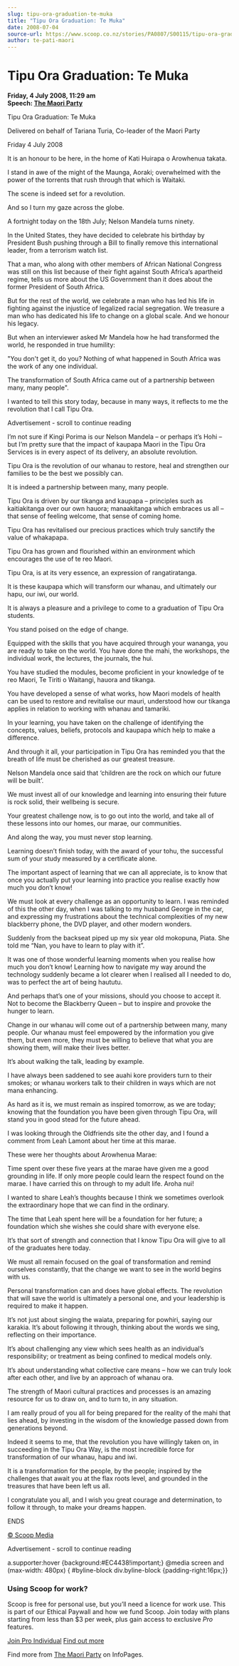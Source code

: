 ```yaml
---
slug: tipu-ora-graduation-te-muka
title: "Tipu Ora Graduation: Te Muka"
date: 2008-07-04
source-url: https://www.scoop.co.nz/stories/PA0807/S00115/tipu-ora-graduation-te-muka.htm
author: te-pati-maori
---
```

Tipu Ora Graduation: Te Muka
============================

**Friday, 4 July 2008, 11:29 am**  
**Speech: [The Maori Party](https://info.scoop.co.nz/The_Maori_Party)**

Tipu Ora Graduation: Te Muka

Delivered on behalf of Tariana Turia, Co-leader of the Maori Party

Friday 4 July 2008

It is an honour to be here, in the home of Kati Huirapa o Arowhenua takata.

I stand in awe of the might of the Maunga, Aoraki; overwhelmed with the power of the torrents that rush through that which is Waitaki.

The scene is indeed set for a revolution.

And so I turn my gaze across the globe.

A fortnight today on the 18th July; Nelson Mandela turns ninety.

In the United States, they have decided to celebrate his birthday by President Bush pushing through a Bill to finally remove this international leader, from a terrorism watch list.

That a man, who along with other members of African National Congress was still on this list because of their fight against South Africa’s apartheid regime, tells us more about the US Government than it does about the former President of South Africa.

But for the rest of the world, we celebrate a man who has led his life in fighting against the injustice of legalized racial segregation. We treasure a man who has dedicated his life to change on a global scale. And we honour his legacy.

But when an interviewer asked Mr Mandela how he had transformed the world, he responded in true humility:

"You don't get it, do you? Nothing of what happened in South Africa was the work of any one individual.

The transformation of South Africa came out of a partnership between many, many people".

  
I wanted to tell this story today, because in many ways, it reflects to me the revolution that I call Tipu Ora.

Advertisement - scroll to continue reading





I’m not sure if Kingi Porima is our Nelson Mandela – or perhaps it’s Hohi – but I’m pretty sure that the impact of kaupapa Maori in the Tipu Ora Services is in every aspect of its delivery, an absolute revolution.

Tipu Ora is the revolution of our whanau to restore, heal and strengthen our families to be the best we possibly can.

It is indeed a partnership between many, many people.

Tipu Ora is driven by our tikanga and kaupapa – principles such as kaitiakitanga over our own hauora; manaakitanga which embraces us all – that sense of feeling welcome, that sense of coming home.

Tipu Ora has revitalised our precious practices which truly sanctify the value of whakapapa.

Tipu Ora has grown and flourished within an environment which encourages the use of te reo Maori.

Tipu Ora, is at its very essence, an expression of rangatiratanga.

It is these kaupapa which will transform our whanau, and ultimately our hapu, our iwi, our world.

It is always a pleasure and a privilege to come to a graduation of Tipu Ora students.

You stand poised on the edge of change.

Equipped with the skills that you have acquired through your wananga, you are ready to take on the world. You have done the mahi, the workshops, the individual work, the lectures, the journals, the hui.

You have studied the modules, become proficient in your knowledge of te reo Maori, Te Tiriti o Waitangi, hauora and tikanga.

You have developed a sense of what works, how Maori models of health can be used to restore and revitalise our mauri, understood how our tikanga applies in relation to working with whanau and tamariki.

In your learning, you have taken on the challenge of identifying the concepts, values, beliefs, protocols and kaupapa which help to make a difference.

And through it all, your participation in Tipu Ora has reminded you that the breath of life must be cherished as our greatest treasure.

Nelson Mandela once said that ‘children are the rock on which our future will be built’.

We must invest all of our knowledge and learning into ensuring their future is rock solid, their wellbeing is secure.

Your greatest challenge now, is to go out into the world, and take all of these lessons into our homes, our marae, our communities.

And along the way, you must never stop learning.

Learning doesn’t finish today, with the award of your tohu, the successful sum of your study measured by a certificate alone.

The important aspect of learning that we can all appreciate, is to know that once you actually put your learning into practice you realise exactly how much you don’t know!

We must look at every challenge as an opportunity to learn. I was reminded of this the other day, when I was talking to my husband George in the car, and expressing my frustrations about the technical complexities of my new blackberry phone, the DVD player, and other modern wonders.

Suddenly from the backseat piped up my six year old mokopuna, Piata. She told me “Nan, you have to learn to play with it”.

It was one of those wonderful learning moments when you realise how much you don’t know! Learning how to navigate my way around the technology suddenly became a lot clearer when I realised all I needed to do, was to perfect the art of being haututu.

And perhaps that’s one of your missions, should you choose to accept it. Not to become the Blackberry Queen – but to inspire and provoke the hunger to learn.

Change in our whanau will come out of a partnership between many, many people. Our whanau must feel empowered by the information you give them, but even more, they must be willing to believe that what you are showing them, will make their lives better.

It’s about walking the talk, leading by example.

I have always been saddened to see auahi kore providers turn to their smokes; or whanau workers talk to their children in ways which are not mana enhancing.

As hard as it is, we must remain as inspired tomorrow, as we are today; knowing that the foundation you have been given through Tipu Ora, will stand you in good stead for the future ahead.

I was looking through the Oldfriends site the other day, and I found a comment from Leah Lamont about her time at this marae.

These were her thoughts about Arowhenua Marae:

Time spent over these five years at the marae have given me a good grounding in life. If only more people could learn the respect found on the marae. I have carried this on through to my adult life. Aroha nui!

  
I wanted to share Leah’s thoughts because I think we sometimes overlook the extraordinary hope that we can find in the ordinary.

The time that Leah spent here will be a foundation for her future; a foundation which she wishes she could share with everyone else.

It’s that sort of strength and connection that I know Tipu Ora will give to all of the graduates here today.

We must all remain focused on the goal of transformation and remind ourselves constantly, that the change we want to see in the world begins with us.

Personal transformation can and does have global effects. The revolution that will save the world is ultimately a personal one, and your leadership is required to make it happen.

It’s not just about singing the waiata, preparing for powhiri, saying our karakia. It’s about following it through, thinking about the words we sing, reflecting on their importance.

It’s about challenging any view which sees health as an individual’s responsibility; or treatment as being confined to medical models only.

It’s about understanding what collective care means – how we can truly look after each other, and live by an approach of whanau ora.

The strength of Maori cultural practices and processes is an amazing resource for us to draw on, and to turn to, in any situation.

I am really proud of you all for being prepared for the reality of the mahi that lies ahead, by investing in the wisdom of the knowledge passed down from generations beyond.

Indeed it seems to me, that the revolution you have willingly taken on, in succeeding in the Tipu Ora Way, is the most incredible force for transformation of our whanau, hapu and iwi.

It is a transformation for the people, by the people; inspired by the challenges that await you at the flax roots level, and grounded in the treasures that have been left us all.

I congratulate you all, and I wish you great courage and determination, to follow it through, to make your dreams happen.

  
ENDS

[© Scoop Media](http://www.scoop.co.nz/about/terms.html)  

Advertisement - scroll to continue reading



a.supporter:hover {background:#EC4438!important;} @media screen and (max-width: 480px) { #byline-block div.byline-block {padding-right:16px;}}

### Using Scoop for work?

Scoop is free for personal use, but you’ll need a licence for work use. This is part of our Ethical Paywall and how we fund Scoop. Join today with plans starting from less than $3 per week, plus gain access to exclusive _Pro_ features.  
  
[Join Pro Individual](https://pro.scoop.co.nz/Individual/?from=ProIn24) [Find out more](https://pro.scoop.co.nz/using-scoop-for-work/?from=ProIn24)

Find more from [The Maori Party](https://info.scoop.co.nz/The_Maori_Party) on InfoPages.